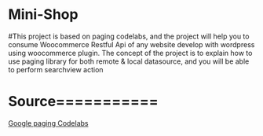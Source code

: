 # Mini-Shop
#This project is based on paging codelabs, and the project will help you to consume Woocommerce Restful Api of any website develop with wordpress
using woocommerce plugin.
The concept of the project is to explain how to use paging library for both remote & local datasource, and you will be able to perform searchview action 

# Source===========

[Google paging Codelabs](https://codelabs.developers.google.com/codelabs/android-paging/)
